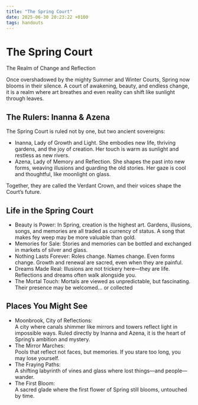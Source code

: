 ```yaml
---
title: "The Spring Court"
date: 2025-06-30 20:23:22 +0100
tags: handouts
---
```


# The Spring Court

The Realm of Change and Reflection

Once overshadowed by the mighty Summer and Winter Courts, Spring now blooms in their silence. A court of awakening, beauty, and endless change, it is a realm where art breathes and even reality can shift like sunlight through leaves.

## The Rulers: Inanna & Azena

The Spring Court is ruled not by one, but two ancient sovereigns:

- Inanna, Lady of Growth and Light. She embodies new life, thriving gardens, and the joy of creation. Her touch is warm as sunlight and restless as new rivers.
- Azena, Lady of Memory and Reflection. She shapes the past into new forms, weaving illusions and guarding the old stories. Her gaze is cool and thoughtful, like moonlight on glass.

Together, they are called the Verdant Crown, and their voices shape the Court’s future.

## Life in the Spring Court

- Beauty is Power: In Spring, creation is the highest art. Gardens, illusions, songs, and memories are all traded as currency of status. A song that makes fey weep may be more valuable than gold.
- Memories for Sale: Stories and memories can be bottled and exchanged in markets of silver and glass.
- Nothing Lasts Forever: Roles change. Names change. Even forms change. Growth and renewal are sacred, even when they are painful.
- Dreams Made Real: Illusions are not trickery here—they are life. Reflections and dreams often walk alongside you.
- The Mortal Touch: Mortals are viewed as unpredictable, but fascinating. Their presence may be welcomed… or collected

## Places You Might See

- Moonbrook, City of Reflections:  
   A city where canals shimmer like mirrors and towers reflect light in impossible ways. Ruled directly by Inanna and Azena, it is the heart of Spring’s ambition and mystery.
- The Mirror Marches:  
   Pools that reflect not faces, but memories. If you stare too long, you may lose yourself.
- The Fraying Paths:  
   A shifting labyrinth of vines and glass where lost things—and people—wander.
- The First Bloom:  
   A sacred glade where the first flower of Spring still blooms, untouched by time.
